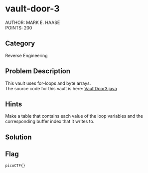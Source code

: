 <h1>vault-door-3</h1>
AUTHOR: MARK E. HAASE<br>
POINTS: 200

<h2>Category</h2>
Reverse Engineering

<h2>Problem Description</h2>
This vault uses for-loops and byte arrays.<br>
The source code for this vault is here: <a href="https://github.com/laiyutong/picoCTF_2019_writeup/blob/main/Reverse%20Engineering/vault-door-3/VaultDoor3.java">VaultDoor3.java</a>

<h2>Hints</h2>
Make a table that contains each value of the loop variables and the corresponding buffer index that it writes to.

<h2>Solution</h2>

<h2>Flag</h2>
<code>picoCTF{}</code>
